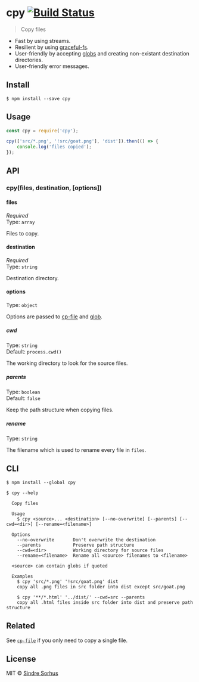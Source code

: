 # cpy [![Build Status](https://travis-ci.org/sindresorhus/cpy.svg?branch=master)](https://travis-ci.org/sindresorhus/cpy)

> Copy files

- Fast by using streams.
- Resilient by using [graceful-fs](https://github.com/isaacs/node-graceful-fs).
- User-friendly by accepting [globs](https://github.com/sindresorhus/globby#globbing-patterns) and creating non-existant destination directories.
- User-friendly error messages.


## Install

```
$ npm install --save cpy
```


## Usage

```js
const cpy = require('cpy');

cpy(['src/*.png', '!src/goat.png'], 'dist']).then(() => {
	console.log('files copied');
});
```


## API

### cpy(files, destination, [options])

#### files

*Required*  
Type: `array`

Files to copy.

#### destination

*Required*  
Type: `string`

Destination directory.

#### options

Type: `object`

Options are passed to [cp-file](https://github.com/sindresorhus/cp-file#options) and [glob](https://github.com/isaacs/node-glob#options).

##### cwd

Type: `string`  
Default: `process.cwd()`

The working directory to look for the source files.

##### parents

Type: `boolean`  
Default: `false`

Keep the path structure when copying files.

##### rename

Type: `string`

The filename which is used to rename every file in `files`.


## CLI

```
$ npm install --global cpy
```

```
$ cpy --help

  Copy files

  Usage
    $ cpy <source>... <destination> [--no-overwrite] [--parents] [--cwd=<dir>] [--rename=<filename>]

  Options
    --no-overwrite       Don't overwrite the destination
    --parents            Preserve path structure
    --cwd=<dir>          Working directory for source files
    --rename=<filename>  Rename all <source> filenames to <filename>

  <source> can contain globs if quoted

  Examples
    $ cpy 'src/*.png' '!src/goat.png' dist
    copy all .png files in src folder into dist except src/goat.png

    $ cpy '**/*.html' '../dist/' --cwd=src --parents
    copy all .html files inside src folder into dist and preserve path structure
```


## Related

See [`cp-file`](https://github.com/sindresorhus/cp-file) if you only need to copy a single file.


## License

MIT © [Sindre Sorhus](http://sindresorhus.com)

